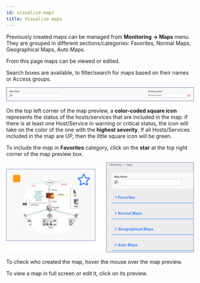 ```yaml
---
id: visualize-maps
title: Visualize maps
---
```


Previously created maps can be managed from **Monitoring -> Maps** menu. They are grouped in different sections/categories: Favorites, Normal Maps, Geographical Maps, Auto Maps.

From this page maps can be viewed or edited.

Search boxes are available, to filter/search for maps based on their names or Access groups.

![Image](../assets/maps/search_map.png)

On the top left corner of the map preview, a **color-coded square icon** represents the status of the hosts/services that are included in the map: if there is at least one Host/Service in warning or critical status, the icon will take on the color of the one with the **highest severity**. If all Hosts/Services included in the map are UP, then the little square icon will be green.

To include the map in **Favorites** category, click on the **star** at the top right corner of the map preview box.

![Image](../assets/maps/preview_map.png)

To check who created the map, hover the mouse over the map preview.

To view a map in full screen or edit it, click on its preview.

